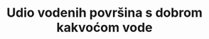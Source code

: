 ﻿---
title: Udio vodenih površina s dobrom kakvoćom vode
permalink: /6-3-2/
sdg_goal: 6
layout: indicator
indicator: 6.3.2
indicator_variable: null
graph: null
graph_type_description: null
graph_status_notes: unk
variable_description: null
variable_notes: null
un_designated_tier: '3'
un_custodial_agency: 'UNEP  (Partnering  Agencies:  UN  Water)'
target_id: '6.3'
has_metadata: true
goal_meta_link: 'http://unstats.un.org/sdgs/files/metadata-compilation/Metadata-Goal-6.pdf'
goal_meta_link_page: 10
indicator_name: Udio vodenih površina s dobrom kakvoćom vode
target: >-
  Do 2030. poboljšati kvalitetu vode smanjenjem onečišćenja, uklanjanjem otpada i smanjivanjem otpuštanja opasnih kemikalija i materijala, prepolovljavanjem udjela netretirane otpadne vode i značajno povećavati recikliranje i sigurnu ponovnu upotrebu na globalnoj razini.
source_title: null
source_notes: null
published: true  

rationale_interpretation: >-
  Predloženi pokazatelj informira o kvaliteti vodenih površina. Indikator omogućuje procjenu utjecaja ljudskog razvoja na kakvoću okolišne vode i stoga omogućuje zemljama da procijene buduće usluge koje mogu dobiti iz vodenih ekosustava (čista voda za piće, biološka raznolikost, voda za proizvodnju hrane itd.). Kvaliteta vode predstavlja stvarni ishod svih aktivnosti onečišćenja i smanjenja onečišćenja, te je stoga neophodno u potpunosti opisati stanje okoliša slatkovodnih sustava, kao i potpuno izvještavanje o ciljanom 6.3. Kvaliteta vode također je ugrađena u sve druge ciljeve povezane s vodom, a predloženi pokazatelj može se koristiti za izravno izvješćivanje o mnogim drugim ciljevima ili dijelovima ciljeva (pogledajte dodatne informacije).
indicator_definition: >-
  Udio vodnih tijela (područja) u zemlji koja imaju dobru kvalitetu okolišne vode u odnosu na sve vodne površine u zemlji. Dobro označava kakvoću ambijentalne vode koja ne šteti funkciji ekosustava i ljudskom zdravlju prema osnovnim pokazateljima kakvoće okoliša. Koncept: Procjena kvalitete vode temelji se na osnovnom skupu od pet determinanata koji upozoravaju na značajne poremećaje kakvoće vode prisutne u mnogim dijelovima svijeta: ukupna otopljena krutina (TDS); postotak otopljenog kisika (% DO); otopljeni anorganski dušik (DIN); otopljeni anorganski fosfor (DIP); i Escherichia coli (E. coli). Budući da se nadgledni kapaciteti i pokrivenost mijenjaju među zemljama, predlaže se nadzorna ljestvica. Na prvoj etapi, procjenjuje se kvaliteta vode za broj određenih proizvođača koji ne udovoljavaju nacionalnim smjernicama za kakvoću vode temeljem postojećih mjesta nadzora. Na drugom koraku indeks kvalitete vode koristi se za kombiniranje determinantnih vrijednosti na statistički robusniji način, a pokrivenost nadzora povećana je. Na uzastopnim stepenicama pokrivenost nadzora može se pojačati i komplementarne odrednice koje pokrivaju dodatne aspekte kvalitete ambijentalne vode mogu se uključiti ovisno o nacionalnim kapacitetima i zahtjevima koji omogućuju indikatoru da na sveobuhvatniji način informira o statusu kakvoće okolišne vode na vjerodostojan način.

method_of_computation: "The  GEMS/Water1  water  quality  index  approach  is  used  as  a  general  model  to  calculate  the  index,  in  which  measured  determinand  values  are  compared  to  guideline  values  (proximity  to  target  approach):  \t1.  Proximity-to-target  (PTT)  scores  for  each  determinand  at  single  monitoring  sites  are  calculated  as  the  difference  between  the  temporal  average  (for  the  accounting  period)  of  the  determinand  concentration  and  the  target  divided  by  the  range  between  the  (winsorized)  minimum  or  maximum  of  the  measured  determinand  concentration  (for  exceedance  and  non-exceedance  targets,  respectively)  and  the  target.  The  PTT  scores  are  scaled  to  the  range  between  0  and  100,  where  100  indicates  that  the  target  is  met  and  decreasing  scores  indicate  an  increasing  distance  from  the  target.  \t2.  The  water  quality  index  (WQI)  at  site  level  is  computed  as  the  arithmetic  mean  of  the  site-level  PTT  scores  for  the  selected  determinands.  The  WQI  scale  can  be  divided  into  different  water  quality  categories,  ranging  from  very  bad  to  excellent.  The  thresholds  for  these  categories  are  country  specific  and  should  be  reported  in  the  monitoring  system  by  the  individual  countries  \t3.  For  the  spatial  aggregation  at  the  basin  level  and  country  level,  the  water  bodies  are  divided  into  stretches  of  homogenous  quality  (between  consecutive  monitoring  stations).  \t4.  The  final  indicator  is  calculated  from  the  proportion  of  the  stretches  with  good  quality  compared  to  all  water  bodies  assessed."
---